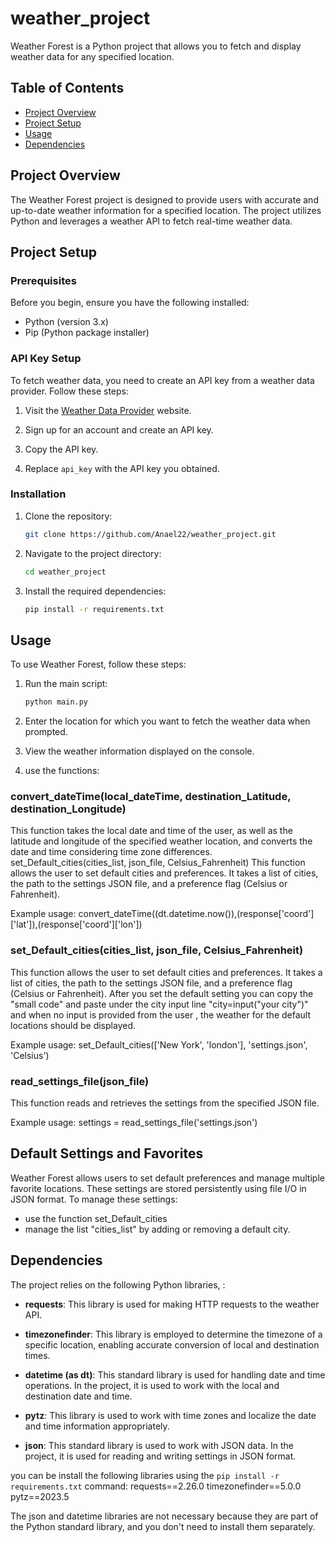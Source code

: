 # weather_project

Weather Forest is a Python project that allows you to fetch and display weather data for any specified location.

## Table of Contents
- [Project Overview](#project-overview)
- [Project Setup](#project-setup)
- [Usage](#usage)
- [Dependencies](#dependencies)

## Project Overview

The Weather Forest project is designed to provide users with accurate and up-to-date weather information for a specified location. 
The project utilizes Python and leverages a weather API to fetch real-time weather data.

## Project Setup

### Prerequisites

Before you begin, ensure you have the following installed:

- Python (version 3.x)
- Pip (Python package installer)

### API Key Setup

To fetch weather data, you need to create an API key from a weather data provider. Follow these steps:

1. Visit the [Weather Data Provider](https://openweathermap.org/) website.
2. Sign up for an account and create an API key.
3. Copy the API key.

4. Replace `api_key` with the API key you obtained.

### Installation

1. Clone the repository:

    ```bash
    git clone https://github.com/Anael22/weather_project.git
    ```

2. Navigate to the project directory:

    ```bash
    cd weather_project
    ```

3. Install the required dependencies:

    ```bash
    pip install -r requirements.txt
    ```

## Usage

To use Weather Forest, follow these steps:

1. Run the main script:

    ```bash
    python main.py
    ```

2. Enter the location for which you want to fetch the weather data when prompted.

3. View the weather information displayed on the console.

4. use the functions:

### convert_dateTime(local_dateTime, destination_Latitude, destination_Longitude)

This function takes the local date and time of the user, as well as the latitude and longitude of the specified weather location, and converts the date and time considering time zone differences.
set_Default_cities(cities_list, json_file, Celsius_Fahrenheit)
This function allows the user to set default cities and preferences. It takes a list of cities, the path to the settings JSON file, and a preference flag (Celsius or Fahrenheit).

Example usage:
convert_dateTime((dt.datetime.now()),(response['coord']['lat']),(response['coord']['lon'])


### set_Default_cities(cities_list, json_file, Celsius_Fahrenheit)
This function allows the user to set default cities and preferences. It takes a list of cities, the path to the settings JSON file, and a preference flag (Celsius or Fahrenheit).
After you set the default setting you can copy the "small code" and paste under the city input line "city=input("your city")"
and when no input is provided from the user , the weather for the default locations should be displayed.

Example usage:
set_Default_cities(['New York', 'london'], 'settings.json', 'Celsius')


### read_settings_file(json_file)
This function reads and retrieves the settings from the specified JSON file.

Example usage:
settings = read_settings_file('settings.json')


## Default Settings and Favorites

Weather Forest allows users to set default preferences and manage multiple favorite locations. 
These settings are stored persistently using file I/O in JSON format. 
To manage these settings:

- use the function set_Default_cities
- manage the list "cities_list" by adding or removing a default city.  

## Dependencies

The project relies on the following Python libraries, :

- **requests**: This library is used for making HTTP requests to the weather API.

- **timezonefinder**: This library is employed to determine the timezone of a specific location, enabling accurate conversion of local and destination times.

- **datetime (as dt)**: This standard library is used for handling date and time operations. In the project, it is used to work with the local and destination date and time.

- **pytz**: This library is used to work with time zones and localize the date and time information appropriately.

- **json**: This standard library is used to work with JSON data. In the project, it is used for reading and writing settings in JSON format.


you can be install the following libraries using the `pip install -r requirements.txt` command:
requests==2.26.0
timezonefinder==5.0.0
pytz==2023.5

The json and datetime libraries are not necessary because they are part of the Python standard library, and you don't need to install them separately.
